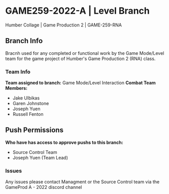 # GAME259-2022-A | Level Branch
Humber Collage | Game Production 2 | GAME-259-RNA

## Branch Info
Bracnh used for any completed or functional work by the Game Mode/Level team for the game project of Humber's Game Production 2 (RNA) class.

### Team Info
**Team assigned to branch:** 
Game Mode/Level Interaction
**Combat Team Members:**
- Jake Ulbikas
- Garen Johnstone
- Joseph Yuen
- Russell Fenton

## Push Permissions
**Who have has access to approve pushs to this branch:**
- Source Control Team
- Joseph Yuen (Team Lead)

### Issues
Any issues please contact Managment or the Source Control team via the GameProd A - 2022 discord channel
